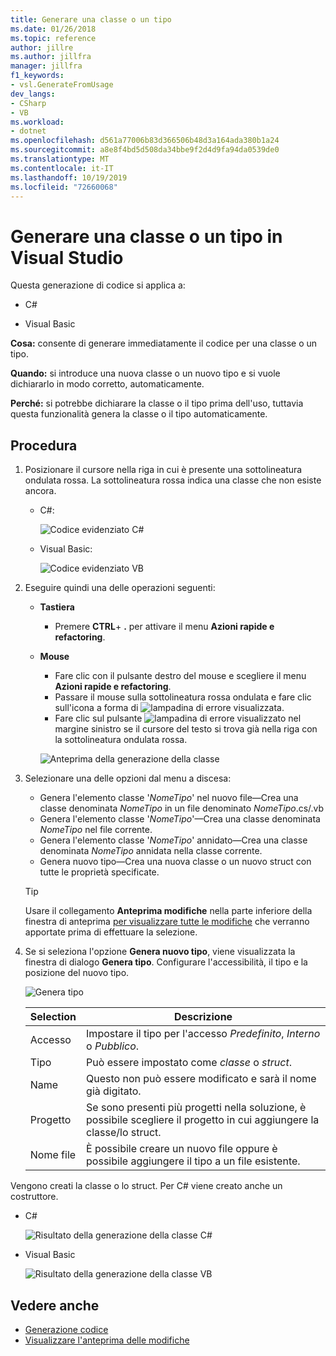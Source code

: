 ```yaml
---
title: Generare una classe o un tipo
ms.date: 01/26/2018
ms.topic: reference
author: jillre
ms.author: jillfra
manager: jillfra
f1_keywords:
- vsl.GenerateFromUsage
dev_langs:
- CSharp
- VB
ms.workload:
- dotnet
ms.openlocfilehash: d561a77006b83d366506b48d3a164ada380b1a24
ms.sourcegitcommit: a8e8f4bd5d508da34bbe9f2d4d9fa94da0539de0
ms.translationtype: MT
ms.contentlocale: it-IT
ms.lasthandoff: 10/19/2019
ms.locfileid: "72660068"
---
```

# <a name="generate-a-class-or-type-in-visual-studio"></a>Generare una classe o un tipo in Visual Studio

Questa generazione di codice si applica a:

- C#

- Visual Basic

**Cosa:** consente di generare immediatamente il codice per una classe o un tipo.

**Quando:** si introduce una nuova classe o un nuovo tipo e si vuole dichiararlo in modo corretto, automaticamente.

**Perché:** si potrebbe dichiarare la classe o il tipo prima dell'uso, tuttavia questa funzionalità genera la classe o il tipo automaticamente.

## <a name="how-to"></a>Procedura

1. Posizionare il cursore nella riga in cui è presente una sottolineatura ondulata rossa. La sottolineatura rossa indica una classe che non esiste ancora.

   - C#:

       ![Codice evidenziato C#](media/class-highlight-cs.png)

   - Visual Basic:

       ![Codice evidenziato VB](media/class-highlight-vb.png)

2. Eseguire quindi una delle operazioni seguenti:

   - **Tastiera**
      - Premere **CTRL**+ **.** per attivare il menu **Azioni rapide e refactoring**.
   - **Mouse**
      - Fare clic con il pulsante destro del mouse e scegliere il menu **Azioni rapide e refactoring**.
      - Passare il mouse sulla sottolineatura rossa ondulata e fare clic sull'icona a forma di ![lampadina di errore](media/error-bulb.png) visualizzata.
      - Fare clic sul pulsante ![lampadina di errore](media/error-bulb.png) visualizzato nel margine sinistro se il cursore del testo si trova già nella riga con la sottolineatura ondulata rossa.

      ![Anteprima della generazione della classe](media/class-preview-cs.png)

3. Selezionare una delle opzioni dal menu a discesa:

   - Genera l'elemento classe '*NomeTipo*' nel nuovo file&mdash;Crea una classe denominata *NomeTipo* in un file denominato *NomeTipo*.cs/.vb
   - Genera l'elemento classe '*NomeTipo*'&mdash;Crea una classe denominata *NomeTipo* nel file corrente.
   - Genera l'elemento classe '*NomeTipo*' annidato&mdash;Crea una classe denominata *NomeTipo* annidata nella classe corrente.
   - Genera nuovo tipo&mdash;Crea una nuova classe o un nuovo struct con tutte le proprietà specificate.

   > [!TIP]
   > Usare il collegamento **Anteprima modifiche** nella parte inferiore della finestra di anteprima [per visualizzare tutte le modifiche](../../ide/preview-changes.md) che verranno apportate prima di effettuare la selezione.

4. Se si seleziona l'opzione **Genera nuovo tipo**, viene visualizzata la finestra di dialogo **Genera tipo**. Configurare l'accessibilità, il tipo e la posizione del nuovo tipo.

   ![Genera tipo](media/class-newtype-cs.png)

   Selection | Descrizione
   --- | ---
   Accesso | Impostare il tipo per l'accesso *Predefinito*, *Interno* o *Pubblico*.
   Tipo | Può essere impostato come *classe* o *struct*.
   Name | Questo non può essere modificato e sarà il nome già digitato.
   Progetto | Se sono presenti più progetti nella soluzione, è possibile scegliere il progetto in cui aggiungere la classe/lo struct.
   Nome file | È possibile creare un nuovo file oppure è possibile aggiungere il tipo a un file esistente.

Vengono creati la classe o lo struct. Per C# viene creato anche un costruttore.

- C#

   ![Risultato della generazione della classe C#](media/class-result-cs.png)

- Visual Basic

   ![Risultato della generazione della classe VB](media/class-result-vb.png)

## <a name="see-also"></a>Vedere anche

- [Generazione codice](../code-generation-in-visual-studio.md)
- [Visualizzare l'anteprima delle modifiche](../../ide/preview-changes.md)